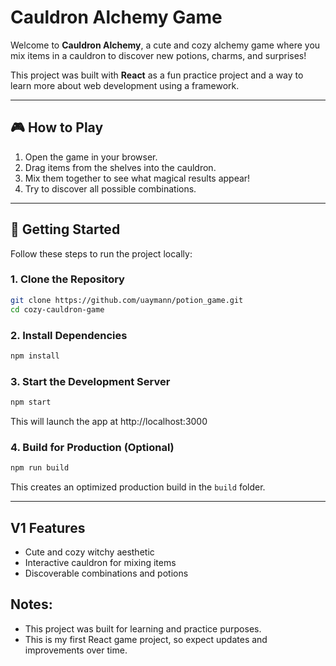 # Cauldron Alchemy Game

Welcome to **Cauldron Alchemy**, a cute and cozy alchemy game where you mix items in a cauldron to discover new potions, charms, and surprises! 

This project was built with **React** as a fun practice project and a way to learn more about web development using a framework.

---

## 🎮 How to Play
1. Open the game in your browser.
2. Drag items from the shelves into the cauldron.
3. Mix them together to see what magical results appear!
4. Try to discover all possible combinations.

---

## 🚀 Getting Started

Follow these steps to run the project locally:

### 1. Clone the Repository
```bash
git clone https://github.com/uaymann/potion_game.git
cd cozy-cauldron-game
```

### 2. Install Dependencies
```bash
npm install
```

### 3. Start the Development Server
```bash
npm start
```
This will launch the app at http://localhost:3000

### 4. Build for Production (Optional)
```bash
npm run build
```
This creates an optimized production build in the ```build``` folder.

---

## V1 Features

- Cute and cozy witchy aesthetic
- Interactive cauldron for mixing items
- Discoverable combinations and potions 

## Notes:

- This project was built for learning and practice purposes.
- This is my first React game project, so expect updates and improvements over time.


